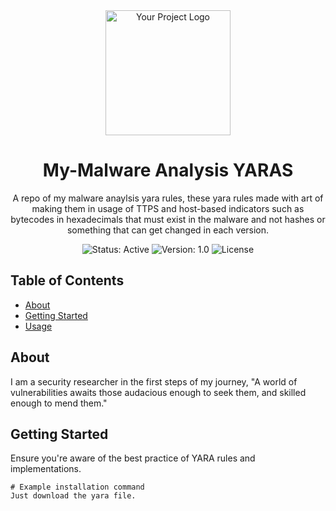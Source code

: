 <!-- Project Title -->
<div align="center">
  <img src="https://miro.medium.com/v2/resize:fit:828/format:webp/1*O6usqywvwHQhuOFDBH6-XA.jpeg" alt="Your Project Logo" width="200" height="200">
  <h1>My-Malware Analysis YARAS</h1>
  <p>
    A repo of my malware anaylsis yara rules, these yara rules made with art of making them in usage of TTPS and host-based indicators such as bytecodes in hexadecimals that must exist in the malware and not hashes or something that can get changed in each version.
  </p>
</div>

<!-- Badges -->
<div align="center">
  <!-- Add relevant badges (e.g., Travis CI, Code Coverage, Version, etc.) -->
  <img src="https://img.shields.io/badge/status-active-brightgreen.svg" alt="Status: Active">
  <img src="https://img.shields.io/badge/version-v1.0-blue.svg" alt="Version: 1.0">
  <img src="https://img.shields.io/github/license/your-username/your-repo" alt="License">
</div>

<!-- Table of Contents -->
## Table of Contents

- [About](#about)
- [Getting Started](#getting-started)
- [Usage](#usage)

<!-- About -->
## About

I am a security researcher in the first steps of my journey, 
"A world of vulnerabilities awaits those audacious enough to seek them, and skilled enough to mend them."

<!-- Getting Started -->
## Getting Started

Ensure you're aware of the best practice of YARA rules and implementations.

```YARA
# Example installation command
Just download the yara file.
